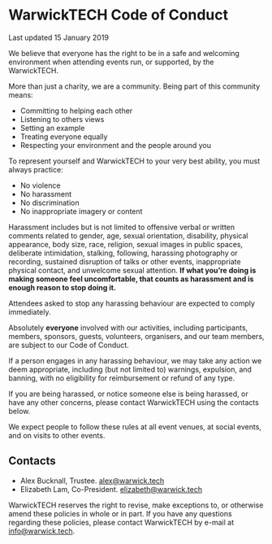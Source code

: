 # WarwickTECH Code of Conduct

Last updated 15 January 2019

We believe that everyone has the right to be in a safe and welcoming environment when attending events run, or supported, by the WarwickTECH. 

More than just a charity, we are a community. Being part of this community means: 

* Committing to helping each other
* Listening to others views
* Setting an example
* Treating everyone equally
* Respecting your environment and the people around you

To represent yourself and WarwickTECH to your very best ability, you must always practice:

* No violence
* No harassment
* No discrimination
* No inappropriate imagery or content

Harassment includes but is not limited to offensive verbal or written comments related to gender, age, sexual orientation, disability, physical appearance, body size, race, religion, sexual images in public spaces, deliberate intimidation, stalking, following, harassing photography or recording, sustained disruption of talks or other events, inappropriate physical contact, and unwelcome sexual attention. **If what you’re doing is making someone feel uncomfortable, that counts as harassment and is enough reason to stop doing it.**

Attendees asked to stop any harassing behaviour are expected to comply immediately. 

Absolutely **everyone** involved with our activities, including participants, members, sponsors, guests, volunteers, organisers, and our team members, are subject to our Code of Conduct. 

If a person engages in any harassing behaviour, we may take any action we deem appropriate, including (but not limited to) warnings, expulsion, and banning, with no eligibility for reimbursement or refund of any type. 

If you are being harassed, or notice someone else is being harassed, or have any other concerns, please contact WarwickTECH using the contacts below. 

We expect people to follow these rules at all event venues, at social events, and on visits to other events. 

## Contacts
* Alex Bucknall, Trustee. alex@warwick.tech
* Elizabeth Lam, Co-President. elizabeth@warwick.tech

WarwickTECH reserves the right to revise, make exceptions to, or otherwise amend these policies in whole or in part. If you have any questions regarding these policies, please contact WarwickTECH by e-mail at info@warwick.tech.


